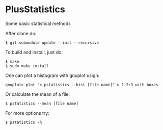 PlusStatistics
==============

Some basic statistical methods

After clone do:

    $ git submodule update --init --recursive

To build and install, just do:

    $ make
    $ sudo make install

One can plot a histogram with gnuplot usign:

    gnuplot> plot "< pstatistics --hist [file name]" u 1:2:3 with boxes

Or calculate the mean of a file:

    $ pstatistics --mean [file name]

For more options try:

    $ pstatistics -h
